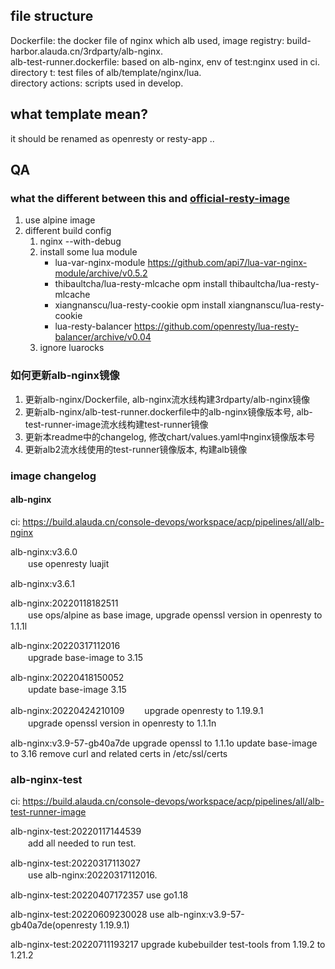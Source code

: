 ## file structure
Dockerfile: the docker file of nginx which alb used, image registry: build-harbor.alauda.cn/3rdparty/alb-nginx.  
alb-test-runner.dockerfile: based on alb-nginx, env of test:nginx used in ci.  
directory t: test files of alb/template/nginx/lua.  
directory actions: scripts used in develop.  

## what template mean?
it should be renamed as openresty or resty-app ..
## QA
### what the different between this and [official-resty-image](https://github.com/openresty/docker-openresty/blob/59d43df176d2635f7fe429c58ffd0f307580614e/alpine/Dockerfile)
1. use alpine image
2. different build config
	1. nginx --with-debug
	2. install some lua module
		* lua-var-nginx-module            https://github.com/api7/lua-var-nginx-module/archive/v0.5.2
		* thibaultcha/lua-resty-mlcache   opm install thibaultcha/lua-resty-mlcache 
		* xiangnanscu/lua-resty-cookie    opm install xiangnanscu/lua-resty-cookie
		* lua-resty-balancer              https://github.com/openresty/lua-resty-balancer/archive/v0.04
	3. ignore luarocks
### 如何更新alb-nginx镜像
1. 更新alb-nginx/Dockerfile, alb-nginx流水线构建3rdparty/alb-nginx镜像
2. 更新alb-nginx/alb-test-runner.dockerfile中的alb-nginx镜像版本号, alb-test-runner-image流水线构建test-runner镜像
3. 更新本readme中的changelog, 修改chart/values.yaml中nginx镜像版本号
4. 更新alb2流水线使用的test-runner镜像版本, 构建alb镜像

### image changelog
#### alb-nginx
ci: https://build.alauda.cn/console-devops/workspace/acp/pipelines/all/alb-nginx 

alb-nginx:v3.6.0    
　　use openresty luajit

alb-nginx:v3.6.1

alb-nginx:20220118182511  
　　use ops/alpine as base image, upgrade openssl version in openresty to 1.1.1l

alb-nginx:20220317112016  
　　upgrade base-image to 3.15

alb-nginx:20220418150052  
　　update base-image 3.15

alb-nginx:20220424210109
　　upgrade openresty to 1.19.9.1  
　　upgrade openssl version in openresty to 1.1.1n

alb-nginx:v3.9-57-gb40a7de
    upgrade openssl to 1.1.1o
    update base-image to 3.16
    remove curl and related certs in /etc/ssl/certs

### alb-nginx-test
ci: https://build.alauda.cn/console-devops/workspace/acp/pipelines/all/alb-test-runner-image

alb-nginx-test:20220117144539  
　　add all needed to run test.

alb-nginx-test:20220317113027  
　　use alb-nginx:20220317112016.

alb-nginx-test:20220407172357
    use go1.18

alb-nginx-test:20220609230028
    use alb-nginx:v3.9-57-gb40a7de(openresty 1.19.9.1)

alb-nginx-test:20220711193217
    upgrade kubebuilder test-tools from 1.19.2 to 1.21.2
